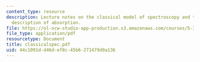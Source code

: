 ```yaml
---
content_type: resource
description: Lecture notes on the classical model of spectroscopy and the classical
  description of absorption.
file: https://ol-ocw-studio-app-production.s3.amazonaws.com/courses/5-33-advanced-chemical-experimentation-and-instrumentation-fall-2007/44c1091dd46def8c45b6271479d0a136_classicalspec.pdf
file_type: application/pdf
resourcetype: Document
title: classicalspec.pdf
uid: 44c1091d-d46d-ef8c-45b6-271479d0a136
---
```

